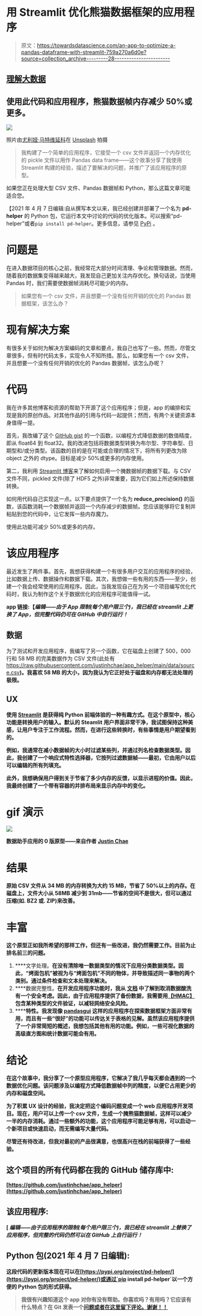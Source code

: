 # 用 Streamlit 优化熊猫数据框架的应用程序

> 原文：<https://towardsdatascience.com/an-app-to-optimize-a-pandas-dataframe-with-streamlit-759a270a6d0e?source=collection_archive---------28----------------------->

## [理解大数据](https://towardsdatascience.com/tagged/making-sense-of-big-data)

## 使用此代码和应用程序，熊猫数据帧内存减少 50%或更多。

![](img/e6058aee4c69559e934a93f6ac8e96c8.png)

照片由[尤利娅·马特维延科](https://unsplash.com/@yuliamatvienko?utm_source=medium&utm_medium=referral)在 [Unsplash](https://unsplash.com?utm_source=medium&utm_medium=referral) 拍摄

> 我构建了一个简单的应用程序，它接受一个 csv 文件并返回一个内存优化的 pickle 文件以用作 Pandas data frame——这个故事分享了我使用 Streamlit 构建的经验，描述了要解决的问题，并推广了该应用程序的原型。

如果您正在处理大型 CSV 文件、Pandas 数据帧和 Python，那么这篇文章可能适合您。

【2021 年 4 月 7 日编辑:自从撰写本文以来，我已经创建并部署了一个名为 **pd-helper** 的 Python 包，它运行本文中讨论的代码的优化版本。可以搜索“pd-helper”或者`pip install pd-helper`。更多信息，请参见 [PyPi](https://pypi.org/project/pd-helper/) 。

# 问题是

在进入数据项目的核心之前，我经常花大部分时间清理、争论和管理数据。然而，随着我的数据集变得越来越大，我发现自己更加关注内存优化。换句话说，当使用 Pandas 时，我们需要使数据帧消耗尽可能少的内存。

> 如果您有一个 csv 文件，并且想要一个没有任何开销的优化的 Pandas 数据框架，该怎么办？

# 现有解决方案

有很多关于如何为解决方案编码的文章和要点，我自己也写了一些。然而，尽管文章很多，但有时代码太多，实现令人不知所措。那么，如果您有一个 csv 文件，并且想要一个没有任何开销的优化的 Pandas 数据帧，该怎么办呢？

# 代码

我在许多其他博客和资源的帮助下开源了这个应用程序；但是，app 的编排和实现是我的原创作品。对其他作品的引用与代码一起提供；然而，有两个关键资源本身值得一提。

首先，我改编了这个 [GitHub gist](https://gist.github.com/enamoria/fa9baa906f23d1636c002e7186516a7b) 的一个函数，以编程方式降低数据的数值精度，即从 float64 到 float32。我的改进包括将数据类型转换为布尔型、字符串型、日期型和/或分类型。该函数的目的是在可能或合理的情况下，将所有列更改为除 object 之外的 dtype。目标是减少 50%或更多的内存使用。

第二，我利用 [Streamlit 博客](https://discuss.streamlit.io/t/how-to-download-a-trained-model/2976)来了解如何启用一个腌数据帧的数据下载。与 CSV 文件不同，pickled 文件(除了 HDF5 之外)非常重要，因为它们如上所述保持数据转换。

如何用代码自己实现这一点。以下要点提供了一个名为 **reduce_precision()** 的函数，该函数消耗一个数据帧并返回一个内存减少的数据帧。您应该能够将它复制并粘贴到您的代码中，让它发挥一些内存魔力。

使用此功能可减少 50%或更多的内存。

# 该应用程序

最近发生了两件事。首先，我想获得构建一个有很多用户交互的应用程序的经验，比如数据上传、数据操作和数据下载。其次，我想做一些有用的东西——至少，创建一个我会经常使用的应用程序。因此，当我发现自己在为另一个项目编写优化代码时，我认为制作这个关于数据优化的应用程序可能值得一试。

**app 链接:【*编辑——由于 App 限制(每个用户限三个)，我已经在 streamlit 上更换了 App，但完整代码仍可在 GitHub 中自行运行！***

## 数据

为了测试和开发应用程序，我编写了另一个函数，它在磁盘上创建了 500，000 行和 58 MB 的完美数据作为 CSV 文件(此处有<https://raw.githubusercontent.com/justinhchae/app_helper/main/data/source.csv>**)。我喜欢 58 MB 的大小，因为我认为它正好处于磁盘和内存都无法处理的极限。**

## **UX**

**使用 [Streamlit](https://www.streamlit.io/) 是获得纯 Python 前端体验的一种有趣方式。在这个原型中，核心功能是转换用户的输入。默认的 Steamlit 用户界面非常干净，我试图保持这种美感，让用户专注于工作流程。然而，在进行这些转换时，有些事情是用户期望看到的。**

**例如，我通常在减小数据帧的大小时过滤某些列，并通过列名检查数据类型。因此，我创建了一个响应式特性选择器，它按列过滤数据帧——最初，它由用户以后可以编辑的所有列填充。**

**此外，我想确保用户得到关于节省了多少内存的反馈，以显示进程的价值。因此，我最终创建了一个带有容器的并排布局来显示内存中的变化。**

# **gif 演示**

**![](img/9a96c959b46bd9566b8a10ee0d93922c.png)**

**数据助手应用的 0 版原型——来自作者 [Justin Chae](https://medium.com/u/d9cf1c8c597d?source=post_page-----759a270a6d0e--------------------------------)**

# **结果**

**原始 CSV 文件从 34 MB 的内存转换为大约 15 MB，节省了 50%以上的内存。在磁盘上，文件大小从 58MB 减少到 31mb——节省的空间不是很大，但可以通过压缩(如. BZ2 或. ZIP)来改善。**

# **丰富**

**这个原型正如我所希望的那样工作，但还有一些改进，我仍然需要工作。目前为止排名前三的问题。**

1.  ****文字处理。**在没有清除唯一数据类型的情况下应用分类数据类型。因此，“烤面包机”被视为与“烤面包机”不同的物体，并导致描述同一事物的两个类别。通过条件检查和文本处理来解决。**
2.  ****数据完整性。**在开发应用程序功能时，我从 [**文档**](https://docs.python.org/3/library/pickle.html) 中了解到取消数据酸洗有一个安全考虑。因此，由于应用程序提供了备份数据，我需要用[**【HMAC】**](https://docs.python.org/3/library/hmac.html#module-hmac)**包含某种类型的文件验证，以减轻网络安全风险。****
3.  ******特性。**我发现像 [**pandasgui**](https://pypi.org/project/pandasgui/) 这样的应用程序在探索数据框架方面非常有用，而且有一些“很好”的功能可以传达关于表格的见解。虽然该应用程序提供了一个非常简短的概述，我想包括其他有用的功能。例如，一些可视化数据的高级直方图和统计数据可能会有用。****

# ****结论****

****在这个故事中，我分享了一个原型应用程序，它解决了我几乎每天都会遇到的一个数据优化问题。该问题涉及以编程方式降低数据帧中列的精度，以便它占用更少的内存和磁盘空间。****

****为了积累 UX 设计的经验，我决定把这个编码问题变成一个 web 应用程序开发项目。现在，用户可以上传一个 csv 文件，生成一个腌熊猫数据帧，这样可以减少一半的内存消耗。通过一些额外的功能，这个应用程序可能足够有用，可以启动一个新项目或快速启动，而无需编写大量代码。****

****尽管还有待改进，但我对最初的产品很满意，也很高兴在栈的前端获得了一些经验。****

## ****这个项目的所有代码都在我的 GitHub 储存库中:****

****[https://github.com/justinhchae/app_helper](https://github.com/justinhchae/app_helper)****

## ****该应用程序:****

******[ *编辑——由于应用程序的限制(每个用户限三个)，我已经在 streamlit 上替换了应用程序，但完整的代码仍然可以在 GitHub 上自行运行！*******

## ****Python 包(2021 年 4 月 7 日编辑):****

****这段代码的更新版本现在可以在[https://pypi.org/project/pd-helper/](https://pypi.org/project/pd-helper/)或通过`pip install pd-helper`以一个方便的 Python 包的形式获得。****

> ****我很有兴趣知道这个 app 对你有没有帮助。你喜欢吗？有用吗？它应该有什么特点？在 Git 发表一个[问题或者在这里留下评论。谢谢！！](https://github.com/justinhchae/app_helper/issues)****